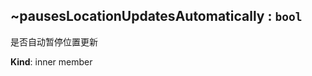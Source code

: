 <a name="module_miot/ui/AMapView..pausesLocationUpdatesAutomatically"></a>

## ~pausesLocationUpdatesAutomatically : <code>bool</code>
是否自动暂停位置更新

**Kind**: inner member  
